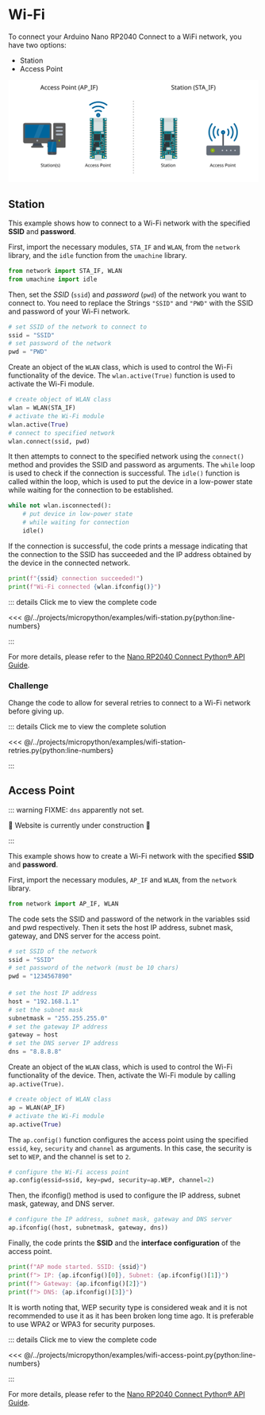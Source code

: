 # Wi-Fi

To connect your Arduino Nano RP2040 Connect to a WiFi network, you have two options:

* Station
* Access Point

![Station/Access Point mode](/img/wifi.svg "wifi#Station/Access Point mode")


## Station

This example shows how to connect to a Wi-Fi network with the specified __SSID__ and __password__.

First, import the necessary modules, `STA_IF` and `WLAN`, from the `network` library, and the `idle` function from the `umachine` library.

```python
from network import STA_IF, WLAN
from umachine import idle
```

Then, set the *SSID* (`ssid`) and *password* (`pwd`) of the network you want to connect to.
You need to replace the Strings `"SSID"` and `"PWD"` with the SSID and password of your Wi-Fi network.


```python
# set SSID of the network to connect to
ssid = "SSID"
# set password of the network
pwd = "PWD"
```

Create an object of the `WLAN` class, which is used to control the Wi-Fi functionality of the device.
The `wlan.active(True)` function is used to activate the Wi-Fi module.

```python
# create object of WLAN class
wlan = WLAN(STA_IF)
# activate the Wi-Fi module
wlan.active(True)
# connect to specified network
wlan.connect(ssid, pwd)
```

It then attempts to connect to the specified network using the `connect()` method and provides the SSID and password as arguments.
The `while` loop is used to check if the connection is successful.
The `idle()` function is called within the loop, which is used to put the device in a low-power state while waiting for the connection to be established.

```python
while not wlan.isconnected():
    # put device in low-power state
    # while waiting for connection
    idle()
```

If the connection is successful, the code prints a message indicating that the connection to the SSID has succeeded and the IP address obtained by the device in the connected network.

```python
print(f"{ssid} connection succeeded!")
print(f"Wi-Fi connected {wlan.ifconfig()}")
```

::: details Click me to view the complete code

<<< @/../projects/micropython/examples/wifi-station.py{python:line-numbers}

:::

For more details, please refer to the [Nano RP2040 Connect Python® API Guide](https://docs.arduino.cc/tutorials/nano-rp2040-connect/rp2040-python-api#wireless).

### Challenge

Change the code to allow for several retries to connect to a Wi-Fi network before giving up.

::: details Click me to view the complete solution

<<< @/../projects/micropython/examples/wifi-station-retries.py{python:line-numbers}

:::

## Access Point

::: warning FIXME: `dns` apparently not set.

:construction: Website is currently under construction :construction:

:::

This example shows how to create a Wi-Fi network with the specified __SSID__ and __password__.

First, import the necessary modules, `AP_IF` and `WLAN`, from the `network` library.

```python
from network import AP_IF, WLAN
```

The code sets the SSID and password of the network in the variables ssid and pwd respectively. Then it sets the host IP address, subnet mask, gateway, and DNS server for the access point.

```python
# set SSID of the network
ssid = "SSID"
# set password of the network (must be 10 chars)
pwd = "1234567890"

# set the host IP address
host = "192.168.1.1"
# set the subnet mask
subnetmask = "255.255.255.0"
# set the gateway IP address
gateway = host
# set the DNS server IP address
dns = "8.8.8.8"
```

Create an object of the `WLAN` class, which is used to control the Wi-Fi functionality of the device.
Then, activate the Wi-Fi module by calling `ap.active(True)`.

```python
# create object of WLAN class
ap = WLAN(AP_IF)
# activate the Wi-Fi module
ap.active(True)
```

The `ap.config()` function configures the access point using the specified `essid`, `key`, `security` and `channel` as arguments.
In this case, the security is set to `WEP`, and the channel is set to `2`.

```python
# configure the Wi-Fi access point
ap.config(essid=ssid, key=pwd, security=ap.WEP, channel=2)
```

Then, the ifconfig() method is used to configure the IP address, subnet mask, gateway, and DNS server.

```python
# configure the IP address, subnet mask, gateway and DNS server
ap.ifconfig((host, subnetmask, gateway, dns))
```

Finally, the code prints the **SSID** and the **interface configuration** of the access point.

```python
print(f"AP mode started. SSID: {ssid}")
print(f"> IP: {ap.ifconfig()[0]}, Subnet: {ap.ifconfig()[1]}")
print(f"> Gateway: {ap.ifconfig()[2]}")
print(f"> DNS: {ap.ifconfig()[3]}")
```

It is worth noting that, WEP security type is considered weak and it is not recommended to use it as it has been broken long time ago. It is preferable to use WPA2 or WPA3 for security purposes.

::: details Click me to view the complete code

<<< @/../projects/micropython/examples/wifi-access-point.py{python:line-numbers}

:::

For more details, please refer to the [Nano RP2040 Connect Python® API Guide](https://docs.arduino.cc/tutorials/nano-rp2040-connect/rp2040-python-api#wi-fi-ap-mode).